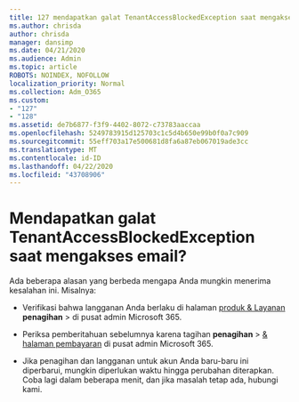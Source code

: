```yaml
---
title: 127 mendapatkan galat TenantAccessBlockedException saat mengakses email?
ms.author: chrisda
author: chrisda
manager: dansimp
ms.date: 04/21/2020
ms.audience: Admin
ms.topic: article
ROBOTS: NOINDEX, NOFOLLOW
localization_priority: Normal
ms.collection: Adm_O365
ms.custom:
- "127"
- "128"
ms.assetid: de7b6877-f3f9-4402-8072-c73783aaccaa
ms.openlocfilehash: 5249783915d125703c1c5d4b650e99b0f0a7c909
ms.sourcegitcommit: 55eff703a17e500681d8fa6a87eb067019ade3cc
ms.translationtype: MT
ms.contentlocale: id-ID
ms.lasthandoff: 04/22/2020
ms.locfileid: "43708906"
---
```

# <a name="getting-a-tenantaccessblockedexception-error-when-accessing-email"></a>Mendapatkan galat TenantAccessBlockedException saat mengakses email?

Ada beberapa alasan yang berbeda mengapa Anda mungkin menerima kesalahan ini. Misalnya:

- Verifikasi bahwa langganan Anda berlaku di halaman [produk & Layanan](https://portal.office.com/adminportal/home#/subscriptions) **penagihan** \> di pusat admin Microsoft 365.

- Periksa pemberitahuan sebelumnya karena tagihan **penagihan** \> [& halaman pembayaran](https://portal.office.com/adminportal/home#/billoverview) di pusat admin Microsoft 365.

- Jika penagihan dan langganan untuk akun Anda baru-baru ini diperbarui, mungkin diperlukan waktu hingga perubahan diterapkan. Coba lagi dalam beberapa menit, dan jika masalah tetap ada, hubungi kami.
